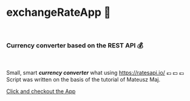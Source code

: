 # exchangeRateApp :money_with_wings:
<br />

### Currency converter based on the REST API :moneybag:
<br />

Small, smart ***currency converter*** what using https://ratesapi.io/ :euro: :dollar: :pound:
<br />
Script was written on the basis of the tutorial of Mateusz Maj.
<br />

[Click and checkout the App](https://emarcins.github.io/exchangeRateApp/)






